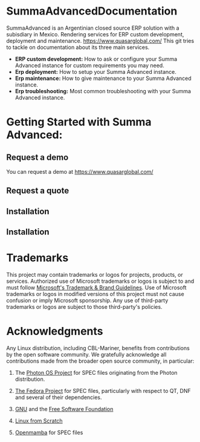 # SummaAdvancedDocumentation
SummaAdvanced is an Argentinian closed source ERP solution with a subisdiary in Mexico. Rendering services for ERP custom development, deployment and maintenance. https://www.quasarglobal.com/
This git tries to tackle on documentation about its three main services.
- **ERP custom development:** How to ask or configure your Summa Advanced instance for custom requirements you may need. 
- **Erp deployment:** How to setup your Summa Advanced instance. 
- **Erp maintenance:** How to give maintenance to your Summa Advanced instance.
- **Erp troubleshooting:** Most common troubleshooting with your Summa Advanced instance.

# Getting Started with Summa Advanced: 

## Request a demo
You can request a demo at https://www.quasarglobal.com/
## Request a quote

## Installation
## Installation

# Trademarks

This project may contain trademarks or logos for projects, products, or services. Authorized use of Microsoft trademarks or logos is subject to and must follow [Microsoft's Trademark & Brand Guidelines](https://www.microsoft.com/en-us/legal/intellectualproperty/trademarks/usage/general). Use of Microsoft trademarks or logos in modified versions of this project must not cause confusion or imply Microsoft sponsorship. Any use of third-party trademarks or logos are subject to those third-party's policies.

# Acknowledgments 

Any Linux distribution, including CBL-Mariner, benefits from contributions by the open software community. We gratefully acknowledge all contributions made from the broader open source community, in particular:

1) The [Photon OS Project](https://vmware.github.io/photon/) for SPEC files originating from the Photon distribution.   

2) [The Fedora Project](https://start.fedoraproject.org/) for SPEC files, particularly with respect to QT, DNF and several of their dependencies. 

3) [GNU](https://www.gnu.org/) and the [Free Software Foundation](https://www.fsf.org/)

4) [Linux from Scratch](http://www.linuxfromscratch.org)

5) [Openmamba](https://openmamba.org/en/) for SPEC files